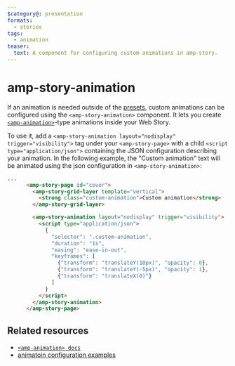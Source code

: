 ```yaml
---
$category@: presentation
formats:
  - stories
tags:
  - animation
teaser:
  text: A component for configuring custom animations in amp-story.
---
```


<!--
Copyright 2021 The AMP HTML Authors. All Rights Reserved.

Licensed under the Apache License, Version 2.0 (the "License");
you may not use this file except in compliance with the License.
You may obtain a copy of the License at

      http://www.apache.org/licenses/LICENSE-2.0

Unless required by applicable law or agreed to in writing, software
distributed under the License is distributed on an "AS-IS" BASIS,
WITHOUT WARRANTIES OR CONDITIONS OF ANY KIND, either express or implied.
See the License for the specific language governing permissions and
limitations under the License.
-->

# amp-story-animation

If an animation is needed outside of the [presets](https://amp.dev/documentation/components/amp-story/?format=stories#animations), custom animations can be configured using the `<amp-story-animation>` component. It lets you create [`<amp-animation>`](https://amp.dev/documentation/components/amp-animation/?format=websites)-type animations inside your Web Story.

To use it, add a `<amp-story-animation layout="nodisplay" trigger="visibility">` tag under your `<amp-story-page>` with a child `<script type="application/json">` containing the JSON configuration describing your animation. In the following example, the "Custom animation" text will be animated using the json configuration in `<amp-story-animation>`:

```html
...
      <amp-story-page id="cover">
        <amp-story-grid-layer template="vertical">
          <strong class="custom-animation">Custom animation</strong>
        </amp-story-grid-layer>

        <amp-story-animation layout="nodisplay" trigger="visibility">
          <script type="application/json">
            {
              "selector": ".custom-animation",
              "duration": "1s",
              "easing": "ease-in-out",
              "keyframes": [
                {"transform": "translateY(10px)", "opacity": 0},
                {"transform": "translateY(-5px)", "opacity": 1},
                {"transform": "translateX(0)"}
              ]
            }
          </script>
        </amp-story-animation>
      </amp-story-page>
```

## Related resources

-   [`<amp-animation> docs`](https://amp.dev/documentation/components/amp-animation/?format=websites)
-   [animatoin configuration examples](https://amp.dev/documentation/guides-and-tutorials/start/visual_story/animating_elements/?format=stories)
